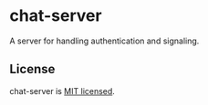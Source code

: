 # chat-server

A server for handling authentication and signaling.
## License

chat-server is [MIT licensed](LICENSE).

